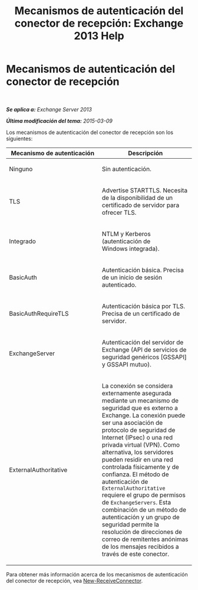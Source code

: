 ﻿---
title: 'Mecanismos de autenticación del conector de recepción: Exchange 2013 Help'
TOCTitle: Mecanismos de autenticación del conector de recepción
ms:assetid: 926424e1-83e3-4c4b-b2dd-bf814d81e877
ms:mtpsurl: https://technet.microsoft.com/es-es/library/JJ657472(v=EXCHG.150)
ms:contentKeyID: 49895782
ms.date: 04/23/2018
mtps_version: v=EXCHG.150
ms.translationtype: HT
---

# Mecanismos de autenticación del conector de recepción

 

_**Se aplica a:** Exchange Server 2013_

_**Última modificación del tema:** 2015-03-09_


Los mecanismos de autenticación del conector de recepción son los siguientes:


<table>
<colgroup>
<col style="width: 50%" />
<col style="width: 50%" />
</colgroup>
<thead>
<tr class="header">
<th>Mecanismo de autenticación</th>
<th>Descripción</th>
</tr>
</thead>
<tbody>
<tr class="odd">
<td><p>Ninguno</p></td>
<td><p>Sin autenticación.</p></td>
</tr>
<tr class="even">
<td><p>TLS</p></td>
<td><p>Advertise STARTTLS. Necesita de la disponibilidad de un certificado de servidor para ofrecer TLS.</p></td>
</tr>
<tr class="odd">
<td><p>Integrado</p></td>
<td><p>NTLM y Kerberos (autenticación de Windows integrada).</p></td>
</tr>
<tr class="even">
<td><p>BasicAuth</p></td>
<td><p>Autenticación básica. Precisa de un inicio de sesión autenticado.</p></td>
</tr>
<tr class="odd">
<td><p>BasicAuthRequireTLS</p></td>
<td><p>Autenticación básica por TLS. Precisa de un certificado de servidor.</p></td>
</tr>
<tr class="even">
<td><p>ExchangeServer</p></td>
<td><p>Autenticación del servidor de Exchange (API de servicios de seguridad genéricos [GSSAPI] y GSSAPI mutuo).</p></td>
</tr>
<tr class="odd">
<td><p>ExternalAuthoritative</p></td>
<td><p>La conexión se considera externamente asegurada mediante un mecanismo de seguridad que es externo a Exchange. La conexión puede ser una asociación de protocolo de seguridad de Internet (IPsec) o una red privada virtual (VPN). Como alternativa, los servidores pueden residir en una red controlada físicamente y de confianza. El método de autenticación de <code>ExternalAuthoritative</code> requiere el grupo de permisos de <code>ExchangeServers</code>. Esta combinación de un método de autenticación y un grupo de seguridad permite la resolución de direcciones de correo de remitentes anónimas de los mensajes recibidos a través de este conector.</p></td>
</tr>
</tbody>
</table>


Para obtener más información acerca de los mecanismos de autenticación del conector de recepción, vea [New-ReceiveConnector](https://technet.microsoft.com/es-es/library/bb125139\(v=exchg.150\)).

